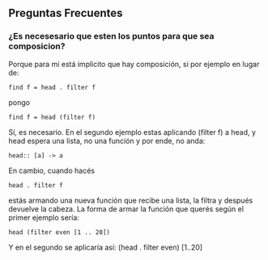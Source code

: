 Preguntas Frecuentes
--------------------

### ¿Es necesesario que esten los puntos para que sea composicion?

Porque para mí está implícito que hay composición, si por ejemplo en lugar de:

`find f = head . filter f`

pongo

`find f = head (filter f)`

Sí, es necesario. En el segundo ejemplo estas aplicando (filter f) a head, y head espera una lista, no una función y por ende, no anda:

`head:: [a] -> a`

En cambio, cuando hacés

`head . filter f`

estás armando una nueva función que recibe una lista, la filtra y después devuelve la cabeza. La forma de armar la función que querés según el primer ejemplo sería:

`head (filter even [1 .. 20])`

Y en el segundo se aplicaría así: (head . filter even) \[1..20\]

